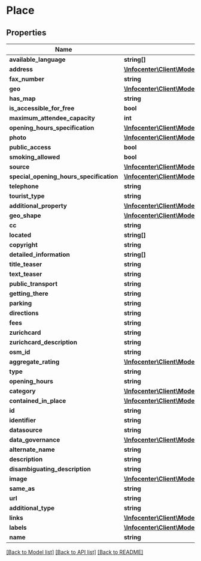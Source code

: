# Place

## Properties
Name | Type | Description | Notes
------------ | ------------- | ------------- | -------------
**available_language** | **string[]** |  | [optional] 
**address** | [**\Infocenter\Client\Model\AdministrativeAreaAddress**](AdministrativeAreaAddress.md) |  | [optional] 
**fax_number** | **string** |  | [optional] 
**geo** | [**\Infocenter\Client\Model\AdministrativeAreaGeo**](AdministrativeAreaGeo.md) |  | [optional] 
**has_map** | **string** |  | [optional] 
**is_accessible_for_free** | **bool** |  | [optional] 
**maximum_attendee_capacity** | **int** |  | [optional] 
**opening_hours_specification** | [**\Infocenter\Client\Model\AdministrativeAreaAddressHoursAvailable[]**](AdministrativeAreaAddressHoursAvailable.md) |  | [optional] 
**photo** | [**\Infocenter\Client\Model\AdministrativeAreaAddressImage[]**](AdministrativeAreaAddressImage.md) |  | [optional] 
**public_access** | **bool** |  | [optional] 
**smoking_allowed** | **bool** |  | [optional] 
**source** | [**\Infocenter\Client\Model\AdministrativeAreaAddressSource**](AdministrativeAreaAddressSource.md) |  | [optional] 
**special_opening_hours_specification** | [**\Infocenter\Client\Model\AdministrativeAreaAddressHoursAvailable[]**](AdministrativeAreaAddressHoursAvailable.md) |  | [optional] 
**telephone** | **string** |  | [optional] 
**tourist_type** | **string** |  | [optional] 
**additional_property** | [**\Infocenter\Client\Model\AdministrativeAreaAdditionalProperty[]**](AdministrativeAreaAdditionalProperty.md) |  | [optional] 
**geo_shape** | [**\Infocenter\Client\Model\AdministrativeAreaGeoShape**](AdministrativeAreaGeoShape.md) |  | [optional] 
**cc** | **string** |  | [optional] 
**located** | **string[]** |  | [optional] 
**copyright** | **string** |  | [optional] 
**detailed_information** | **string[]** |  | [optional] 
**title_teaser** | **string** |  | [optional] 
**text_teaser** | **string** |  | [optional] 
**public_transport** | **string** |  | [optional] 
**getting_there** | **string** |  | [optional] 
**parking** | **string** |  | [optional] 
**directions** | **string** |  | [optional] 
**fees** | **string** |  | [optional] 
**zurichcard** | **string** |  | [optional] 
**zurichcard_description** | **string** |  | [optional] 
**osm_id** | **string** |  | [optional] 
**aggregate_rating** | [**\Infocenter\Client\Model\AdministrativeAreaAggregateRating**](AdministrativeAreaAggregateRating.md) |  | [optional] 
**type** | **string** |  | [optional] 
**opening_hours** | **string** |  | [optional] 
**category** | [**\Infocenter\Client\Model\AdministrativeAreaAddressLabels[]**](AdministrativeAreaAddressLabels.md) |  | [optional] 
**contained_in_place** | [**\Infocenter\Client\Model\AdministrativeAreaAddressLabels[]**](AdministrativeAreaAddressLabels.md) |  | [optional] 
**id** | **string** |  | [optional] 
**identifier** | **string** |  | [optional] 
**datasource** | **string** |  | [optional] 
**data_governance** | [**\Infocenter\Client\Model\AdministrativeAreaAddressImageDataGovernance**](AdministrativeAreaAddressImageDataGovernance.md) |  | [optional] 
**alternate_name** | **string** |  | [optional] 
**description** | **string** |  | [optional] 
**disambiguating_description** | **string** |  | [optional] 
**image** | [**\Infocenter\Client\Model\AdministrativeAreaAddressImage**](AdministrativeAreaAddressImage.md) |  | [optional] 
**same_as** | **string** |  | [optional] 
**url** | **string** |  | [optional] 
**additional_type** | **string** |  | [optional] 
**links** | [**\Infocenter\Client\Model\AdministrativeAreaAddressImageDataGovernanceSourceLink[]**](AdministrativeAreaAddressImageDataGovernanceSourceLink.md) |  | [optional] 
**labels** | [**\Infocenter\Client\Model\AdministrativeAreaAddressLabels[]**](AdministrativeAreaAddressLabels.md) |  | [optional] 
**name** | **string** |  | [optional] 

[[Back to Model list]](../../README.md#documentation-for-models) [[Back to API list]](../../README.md#documentation-for-api-endpoints) [[Back to README]](../../README.md)

